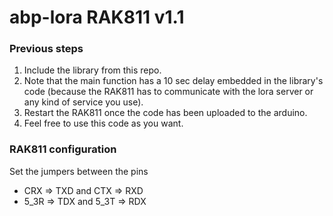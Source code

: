# abp-lora RAK811 v1.1
### Previous steps
1. Include the library from this repo.
2. Note that the main function has a 10 sec delay embedded in the library's code (because the RAK811 has to communicate with the lora server or any kind of service you use).
3. Restart the RAK811 once the code has been uploaded to the arduino.
4. Feel free to use this code as you want.

### RAK811 configuration</br> 
Set the jumpers between the pins

* CRX => TXD and CTX => RXD
* 5_3R => TDX and 5_3T => RDX
